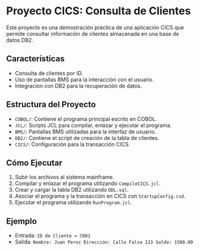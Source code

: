 # Proyecto CICS: Consulta de Clientes

Este proyecto es una demostración práctica de una aplicación CICS que permite consultar información de clientes almacenada en una base de datos DB2.

## Características
- Consulta de clientes por ID.
- Uso de pantallas BMS para la interacción con el usuario.
- Integración con DB2 para la recuperación de datos.

## Estructura del Proyecto
- `COBOL/`: Contiene el programa principal escrito en COBOL.
- `JCL/`: Scripts JCL para compilar, enlazar y ejecutar el programa.
- `BMS/`: Pantallas BMS utilizadas para la interfaz de usuario.
- `DB2/`: Contiene el script de creación de la tabla de clientes.
- `CICS/`: Configuración para la transacción CICS.

## Cómo Ejecutar
1. Subir los archivos al sistema mainframe.
2. Compilar y enlazar el programa utilizando `CompileCICS.jcl`.
3. Crear y cargar la tabla DB2 utilizando `DDL.sql`.
4. Asociar el programa y la transacción en CICS con `StartupConfig.csd`.
5. Ejecutar el programa utilizando `RunProgram.jcl`.

## Ejemplo
- Entrada: `ID de Cliente = C001`
- Salida: `Nombre: Juan Perez Dirección: Calle Falsa 123 Saldo: 1500.00`
